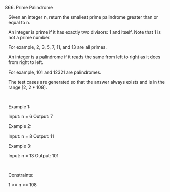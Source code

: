 866. Prime Palindrome

Given an integer n, return the smallest prime palindrome greater than or equal to n.

An integer is prime if it has exactly two divisors: 1 and itself. Note that 1 is not a prime number.

For example, 2, 3, 5, 7, 11, and 13 are all primes.

An integer is a palindrome if it reads the same from left to right as it does from right to left.

For example, 101 and 12321 are palindromes.

The test cases are generated so that the answer always exists and is in the range [2, 2 * 108].

 

Example 1:

Input: n = 6
Output: 7


Example 2:

Input: n = 8
Output: 11


Example 3:

Input: n = 13
Output: 101


 

Constraints:

1 <= n <= 108
